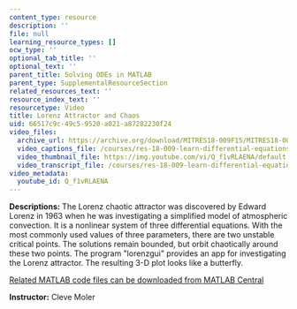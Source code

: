 ```yaml
---
content_type: resource
description: ''
file: null
learning_resource_types: []
ocw_type: ''
optional_tab_title: ''
optional_text: ''
parent_title: Solving ODEs in MATLAB
parent_type: SupplementalResourceSection
related_resources_text: ''
resource_index_text: ''
resourcetype: Video
title: Lorenz Attractor and Chaos
uid: 66517c9c-49c5-9520-a021-a87282230f24
video_files:
  archive_url: https://archive.org/download/MITRES18-009F15/MITRES18-009F15_odes_12_300k.mp4
  video_captions_file: /courses/res-18-009-learn-differential-equations-up-close-with-gilbert-strang-and-cleve-moler-fall-2015/6fdd6786bf205f39abdef8ea84e38177_Q_f1vRLAENA.vtt
  video_thumbnail_file: https://img.youtube.com/vi/Q_f1vRLAENA/default.jpg
  video_transcript_file: /courses/res-18-009-learn-differential-equations-up-close-with-gilbert-strang-and-cleve-moler-fall-2015/229a43b80a3915228049830b107c4b8f_Q_f1vRLAENA.pdf
video_metadata:
  youtube_id: Q_f1vRLAENA
---
```


**Descriptions:** The Lorenz chaotic attractor was discovered by Edward Lorenz in 1963 when he was investigating a simplified model of atmospheric convection. It is a nonlinear system of three differential equations. With the most commonly used values of three parameters, there are two unstable critical points. The solutions remain bounded, but orbit chaotically around these two points. The program "lorenzgui" provides an app for investigating the Lorenz attractor. The resulting 3-D plot looks like a butterfly.

[Related MATLAB code files can be downloaded from MATLAB Central](http://www.mathworks.com/matlabcentral/fileexchange/54611)

**Instructor:** Cleve Moler